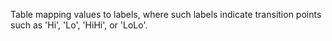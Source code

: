 ﻿Table mapping values to labels, where such labels indicate transition points such as 'Hi', 'Lo', 'HiHi', or 'LoLo'.